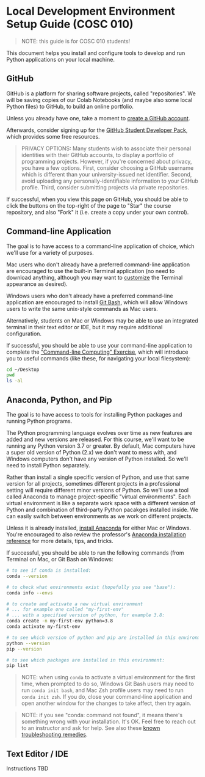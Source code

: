 # Local Development Environment Setup Guide (COSC 010)

> NOTE: this guide is for COSC 010 students!

This document helps you install and configure tools to develop and run Python applications on your local machine.

## GitHub

GitHub is a platform for sharing software projects, called "repositories". We will be saving copies of our Colab Notebooks (and maybe also some local Python files) to GitHub, to build an online portfolio.

Unless you already have one, take a moment to [create a GitHub account](https://github.com/). 

Afterwards, consider signing up for the [GitHub Student Developer Pack](https://education.github.com/pack), which provides some free resources.

> PRIVACY OPTIONS: Many students wish to associate their personal identities with their GitHub accounts, to display a portfolio of programming projects. However, if you're concerned about privacy, you have a few options. First, consider choosing a GitHub username which is different than your university-issued net identifier. Second, avoid uploading any personally-identifiable information to your GitHub profile. Third, consider submitting projects via private repositories.

If successful, when you view this page on GitHub, you should be able to click the buttons on the top-right of the page to "Star" the course repository, and also "Fork" it (i.e. create a copy under your own control).

## Command-line Application

The goal is to have access to a command-line application of choice, which we'll use for a variety of purposes. 

Mac users who don't already have a preferred command-line application are encouraged to use the built-in Terminal application (no need to download anything, although you may want to [customize](/exercises/command-line-computing/mac-terminal-config.md) the Terminal appearance as desired).

Windows users who don't already have a preferred command-line application are encouraged to install [Git Bash](https://git-scm.com/downloads), which will allow Windows users to write the same unix-style commands as Mac users.

Alternatively, students on Mac or Windows may be able to use an integrated terminal in their text editor or IDE, but it may require additional configuration. 

If successful, you should be able to use your command-line application to complete the ["Command-line Computing" Exercise](/exercises/command-line-computing/README.md), which will introduce you to useful commands (like these, for navigating your local filesystem):

```sh
cd ~/Desktop
pwd
ls -al
```

## Anaconda, Python, and Pip

The goal is to have access to tools for installing Python packages and running Python programs. 

The Python programming language evolves over time as new features are added and new versions are released. For this course, we'll want to be running any Python version 3.7 or greater. By default, Mac computers have a super old version of Python (2.x) we don't want to mess with, and Windows computers don't have any version of Python installed. So we'll need to install Python separately. 

Rather than install a single specific version of Python, and use that same version for all projects, sometimes different projects in a professional setting will require different minor versions of Python. So we'll use a tool called Anaconda to manage project-specific "virtual environments". Each virtual environment is like a separate work space with a different version of Python and combination of third-party Python pacakges installed inside. We can easily switch between environments as we work on different projects.

Unless it is already installed, [install Anaconda](https://www.anaconda.com/download) for either Mac or Windows. You're encouraged to also review the professor's [Anaconda installation reference](/notes/clis/conda.md#installation) for more details, tips, and tricks.

If successful, you should be able to run the following commands (from Terminal on Mac, or Git Bash on Windows:

```sh
# to see if conda is installed:
conda --version

# to check what environments exist (hopefully you see "base"):
conda info --envs

# to create and activate a new virtual environment 
# ... for example one called "my-first-env"
# ... with a specified version of python, for example 3.8:
conda create -n my-first-env python=3.8
conda activate my-first-env

# to see which version of python and pip are installed in this environment:
python --version
pip --version

# to see which packages are installed in this environment:
pip list
```

> NOTE: when using `conda` to activate a virtual environment for the first time, when prompted to do so, Windows Git Bash users may need to run `conda init bash`, and Mac Zsh profile users may need to run `conda init zsh`. If you do, close your command-line application and open another window for the changes to take affect, then try again.

> NOTE: if you see "conda: command not found", it means there's something wrong with your installation. It's OK. Feel free to reach out to an instructor and ask for help. See also these [known troubleshooting remedies](https://github.com/prof-rossetti/intro-to-python/issues/13).


## Text Editor / IDE

Instructions TBD
